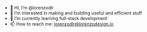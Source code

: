 - 👋 Hi, I’m @lorenzodlr
- 👀 I’m interested in making and building useful and efficient stuff
- 🌱 I’m currently learning full-stack development
- 📫 How to reach me: lorenzodlr@lorenzodesign.io

<!---
roadarloceo/roadarloceo is a ✨ special ✨ repository because its `README.md` (this file) appears on your GitHub profile.
You can click the Preview link to take a look at your changes.
--->
